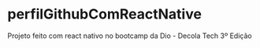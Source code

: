 # perfilGithubComReactNative
Projeto feito com react nativo no bootcamp da Dio - Decola Tech 3º Edição
